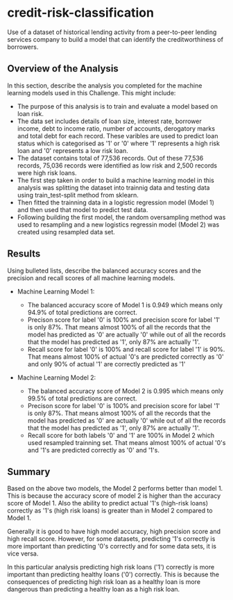 # credit-risk-classification
Use of a dataset of historical lending activity from a peer-to-peer lending services company to build a model that can identify the creditworthiness of borrowers.

## Overview of the Analysis

In this section, describe the analysis you completed for the machine learning models used in this Challenge. This might include:

* The purpose of this analysis is to train and evaluate a model based on loan risk.
* The data set includes details of loan size, interest rate, borrower income, debt to income ratio, number of accounts, derogatory marks and total debt for each record. These varibles are used to predict loan status which is categorised as '1' or '0' where '1' represents a high risk loan and '0' represents a low risk loan.
* The dataset contains total of 77,536 records. Out of these 77,536 records, 75,036 records were identified as low risk and 2,500 records were high risk loans.
* The first step taken in order to build a machine learning model in this analysis was splitting the dataset into trainnig data and testing data using train_test-split method from sklearn.
* Then fitted the trainning data in a logistic regression model (Model 1) and then used that model to predict test data. 
* Following building the first model, the random oversampling method was used to resampling and a new logistics regressin model (Model 2) was created using resampled data set.

## Results

Using bulleted lists, describe the balanced accuracy scores and the precision and recall scores of all machine learning models.

* Machine Learning Model 1:
  
  * The balanced accuracy score of Model 1 is 0.949 which means only 94.9% of total predictions are correct.
  * Precison score for label '0' is 100% and precision score for label '1' is only 87%. That means almost 100% of all the records that the model has predicted as '0' are actually '0' while out of all the records that the model has predicted as '1', only 87% are actually '1'.
  * Recall score for label '0' is 100% and recall score for label '1' is 90%. That means almost 100% of actual '0's are predicted correctly as '0' and only 90% of actual '1' are correctly predicted as '1'



* Machine Learning Model 2:
  
  * The balanced accuracy score of Model 2 is 0.995 which means only 99.5% of total predictions are correct.
  * Precison score for label '0' is 100% and precision score for label '1' is only 87%. That means almost 100% of all the records that the model has predicted as '0' are actually '0' while out of all the records that the model has predicted as '1', only 87% are actually '1'.
   * Recall score for both labels '0' and '1' are 100% in Model 2 which used resampled trainning set. That means almost 100% of actual '0's  and '1's are predicted correctly as '0' and '1's. 

## Summary

Based on the above two models, the Model 2 performs better than model 1. This is because the accuracy score of model 2 is higher than the accuracy score of Model 1. 
Also the ability to predict actual '1's (high-risk loans) correctly as '1's (high risk loans) is greater than in Model 2 compared to Model 1.

Generally it is good to have high model accuracy, high precision score and high recall score. However, for some datasets, predicting '1's correctly is more important than predicting '0's correctly and for some data sets, it is vice versa. 

In this particular analysis predicting high risk loans ('1') correctly is more important than predicting healthy loans ('0') correctly. This is because the consequences of predicting high risk loan as a healthy loan is more dangerous than predicting a healthy loan as a high risk loan. 
